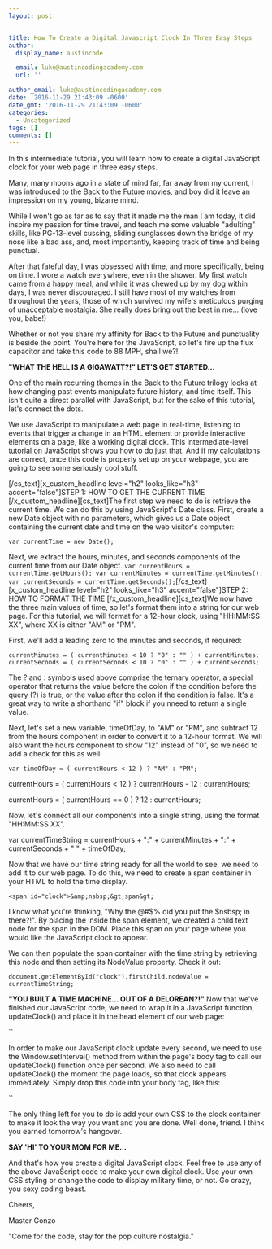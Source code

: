 ```yaml
---
layout: post


title: How To Create a Digital Javascript Clock In Three Easy Steps
author:
  display_name: austincode

  email: luke@austincodingacademy.com
  url: ''

author_email: luke@austincodingacademy.com
date: '2016-11-29 21:43:09 -0600'
date_gmt: '2016-11-29 21:43:09 -0600'
categories:
  - Uncategorized
tags: []
comments: []
---
```


In this intermediate tutorial, you will learn how to create a digital JavaScript clock for your web page in three easy steps.

Many, many moons ago in a state of mind far, far away from my current, I was introduced to the Back to the Future movies, and boy did it leave an impression on my young, bizarre mind.

While I won't go as far as to say that it made me the man I am today, it did inspire my passion for time travel, and teach me some valuable "adulting" skills, like PG-13-level cussing, sliding sunglasses down the bridge of my nose like a bad ass, and, most importantly, keeping track of time and being punctual.

After that fateful day, I was obsessed with time, and more specifically, being on time. I wore a watch everywhere, even in the shower. My first watch came from a happy meal, and while it was chewed up by my dog within days, I was never discouraged. I still have most of my watches from throughout the years, those of which survived my wife's meticulous purging of unacceptable nostalgia. She really does bring out the best in me... (love you, babe!)

Whether or not you share my affinity for Back to the Future and punctuality is beside the point. You're here for the JavaScript, so let's fire up the flux capacitor and take this code to 88 MPH, shall we?!

**"WHAT THE HELL IS A GIGAWATT?!" LET'S GET STARTED...**

One of the main recurring themes in the Back to the Future trilogy looks at how changing past events manipulate future history, and time itself. This isn't quite a direct parallel with JavaScript, but for the sake of this tutorial, let's connect the dots.

We use JavaScript to manipulate a web page in real-time, listening to events that trigger a change in an HTML element or provide interactive elements on a page, like a working digital clock. This intermediate-level tutorial on JavaScript shows you how to do just that. And if my calculations are correct, once this code is properly set up on your webpage, you are going to see some seriously cool stuff.

[/cs_text][x_custom_headline level="h2" looks_like="h3" accent="false"]STEP 1: HOW TO GET THE CURRENT TIME
[/x_custom_headline][cs_text]The first step we need to do is retrieve the current time. We can do this by using JavaScript's Date class. First, create a new Date object with no parameters, which gives us a Date object containing the current date and time on the web visitor's computer:

`var currentTime = new Date();`

Next, we extract the hours, minutes, and seconds components of the current time from our Date object.
`var currentHours = currentTime.getHours();
var currentMinutes = currentTime.getMinutes();
var currentSeconds = currentTime.getSeconds();`[/cs_text][x_custom_headline level="h2" looks_like="h3" accent="false"]STEP 2: HOW TO FORMAT THE TIME
[/x_custom_headline][cs_text]We now have the three main values of time, so let's format them into a string for our web page. For this tutorial, we will format for a 12-hour clock, using "HH:MM:SS XX", where XX is either "AM" or "PM".

First, we'll add a leading zero to the minutes and seconds, if required:

`currentMinutes = ( currentMinutes < 10 ? "0" : "" ) + currentMinutes;
currentSeconds = ( currentSeconds < 10 ? "0" : "" ) + currentSeconds;`

The ? and : symbols used above comprise the ternary operator, a special operator that returns the value before the colon if the condition before the query (?) is true, or the value after the colon if the condition is false. It's a great way to write a shorthand "if" block if you nneed to return a single value.

Next, let's set a new variable, timeOfDay, to "AM" or "PM", and subtract 12 from the hours component in order to convert it to a 12-hour format. We will also want the hours component to show "12" instead of "0", so we need to add a check for this as well:

`var timeOfDay = ( currentHours < 12 ) ? "AM" : "PM";`

currentHours = ( currentHours < 12 ) ? currentHours - 12 : currentHours;

currentHours = ( currentHours == 0 ) ? 12 : currentHours;

Now, let's connect all our components into a single string, using the format "HH:MM:SS XX".

var currentTimeString = currentHours + ":" + currentMinutes + ":" + currentSeconds + " " + timeOfDay;

Now that we have our time string ready for all the world to see, we need to add it to our web page. To do this, we need to create a span container in your HTML to hold the time display.

`<span id="clock">&amp;nsbsp;&gt;span&gt;`


I know what you're thinking, "Why the @#$% did you put the $nsbsp; in there?!". By placing the inside the span element, we created a child text node for the span in the DOM. Place this span on your page where you would like the JavaScript clock to appear.

We can then populate the span container with the time string by retrieving this node and then setting its NodeValue property. Check it out:

`document.getElementById("clock").firstChild.nodeValue = currentTimeString;`

**"YOU BUILT A TIME MACHINE... OUT OF A DELOREAN?!"**
Now that we've finished our JavaScript code, we need to wrap it in a JavaScript function, updateClock() and place it in the head element of our web page:

`<script type="text/javascript"><br />
<!--</code></p>
<p><code>function updateClock ( )<br />
{<br />
 var currentTime = new Date ( );</p>
<p> var currentHours = currentTime.getHours ( );<br />
 var currentMinutes = currentTime.getMinutes ( );<br />
 var currentSeconds = currentTime.getSeconds ( );</p>
<p> // Pad the minutes and seconds with leading zeros, if required<br />
currentMinutes = ( currentMinutes < 10 ? "0" : "" ) + currentMinutes;<br />
currentSeconds = ( currentSeconds < 10 ? "0" : "" ) + currentSeconds;</p>
<p> // Choose either "AM" or "PM" as appropriate<br />
 var timeOfDay = ( currentHours < 12 ) ? "AM" : "PM";</p>
<p> // Convert the hours component to 12-hour format if needed<br />
 currentHours = ( currentHours > 12 ) ? currentHours - 12 : currentHours;</p>
<p> // Convert an hours component of "0" to "12"<br />
 currentHours = ( currentHours == 0 ) ? 12 : currentHours;</p>
<p> // Compose the string for display<br />
 var currentTimeString = currentHours + ":" + currentMinutes + ":" + currentSeconds + " " + timeOfDay;</p>
<p>// Update the time display<br />
 document.getElementById("clock").firstChild.nodeValue = currentTimeString;<br />
}</p>
<p>// --><br />
</script>`

In order to make our JavaScript clock update every second, we need to use the Window.setInterval() method from within the page's body tag to call our updateClock() function once per second. We also need to call updateClock() the moment the page loads, so that clock appears immediately. Simply drop this code into your body tag, like this:

``

The only thing left for you to do is add your own CSS to the clock container to make it look the way you want and you are done. Well done, friend. I think you earned tomorrow's hangover.

**SAY 'HI' TO YOUR MOM FOR ME...**

And that's how you create a digital JavaScript clock. Feel free to use any of the above JavaScript code to make your own digital clock. Use your own CSS styling or change the code to display military time, or not. Go crazy, you sexy coding beast.

Cheers,

Master Gonzo

"Come for the code, stay for the pop culture nostalgia."
